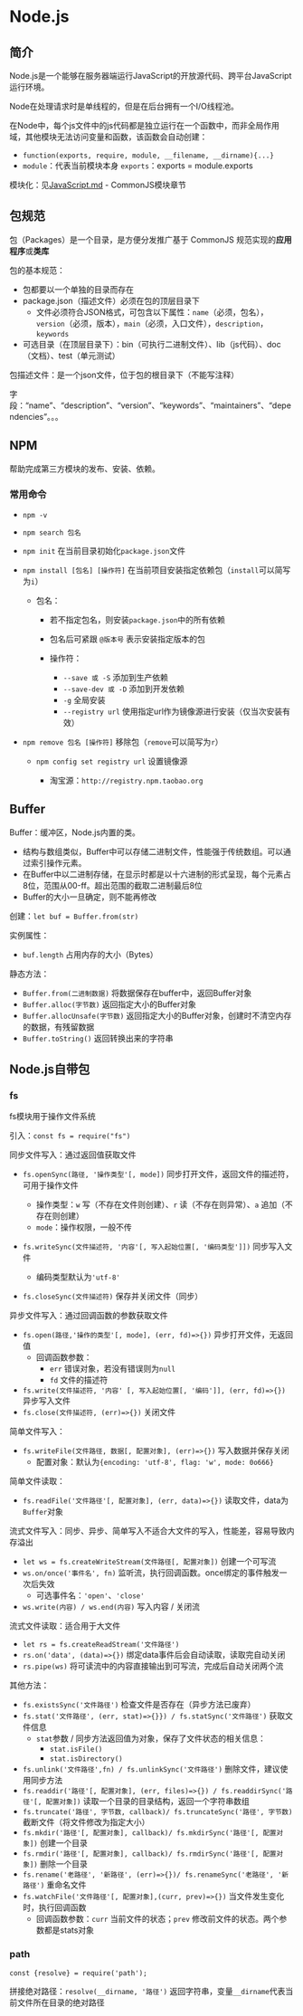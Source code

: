 # Node.js

## 简介

Node.js是一个能够在服务器端运行JavaScript的开放源代码、跨平台JavaScript运行环境。

Node在处理请求时是单线程的，但是在后台拥有一个I/O线程池。

在Node中，每个js文件中的js代码都是独立运行在一个函数中，而非全局作用域，其他模块无法访问变量和函数，该函数会自动创建：

- `function(exports, require, module, __filename, __dirname){...}`
- `module`：代表当前模块本身          `exports`：exports = module.exports

模块化：见[JavaScript.md](./JavaScript.md) - CommonJS模块章节

## 包规范

包（Packages）是一个目录，是方便分发推广基于 CommonJS 规范实现的**应用程序**或**类库**

包的基本规范：

- 包都要以一个单独的目录而存在
- package.json（描述文件）必须在包的顶层目录下
  - 文件必须符合JSON格式，可包含以下属性：`name`（必须，包名），`version`（必须，版本），`main`（必须，入口文件），`description`，`keywords`
- 可选目录（在顶层目录下）：bin（可执行二进制文件）、lib（js代码）、doc（文档）、test（单元测试）

包描述文件：是一个json文件，位于包的根目录下（不能写注释）

字段：“name”、“description”、“version”、“keywords”、“maintainers”、“dependencies”。。。

## NPM

帮助完成第三方模块的发布、安装、依赖。

### 常用命令

- `npm -v`

- `npm search 包名`

- `npm init` 在当前目录初始化`package.json`文件

- `npm install [包名] [操作符]` 在当前项目安装指定依赖包（`install`可以简写为`i`）

  - 包名：
    - 若不指定包名，则安装`package.json`中的所有依赖
    - 包名后可紧跟 `@版本号` 表示安装指定版本的包


    - 操作符：
      - `--save 或 -S` 添加到生产依赖
      - `--save-dev 或 -D` 添加到开发依赖
      - `-g` 全局安装
      - `--registry url` 使用指定url作为镜像源进行安装（仅当次安装有效）

- `npm remove 包名 [操作符]` 移除包（`remove`可以简写为`r`）


  - `npm config set registry url` 设置镜像源

    - 淘宝源：`http://registry.npm.taobao.org`

## Buffer

Buffer：缓冲区，Node.js内置的类。

- 结构与数组类似，Buffer中可以存储二进制文件，性能强于传统数组。可以通过索引操作元素。
- 在Buffer中以二进制存储，在显示时都是以十六进制的形式呈现，每个元素占8位，范围从00-ff。超出范围的截取二进制最后8位
- Buffer的大小一旦确定，则不能再修改

创建：`let buf = Buffer.from(str)`

实例属性：

- `buf.length` 占用内存的大小（Bytes）

静态方法：

- `Buffer.from(二进制数据)` 将数据保存在buffer中，返回Buffer对象
- `Buffer.alloc(字节数)` 返回指定大小的Buffer对象
- `Buffer.allocUnsafe(字节数)` 返回指定大小的Buffer对象，创建时不清空内存的数据，有残留数据
- `Buffer.toString()` 返回转换出来的字符串

## Node.js自带包

### fs

fs模块用于操作文件系统

引入：`const fs = require("fs")`

同步文件写入：通过返回值获取文件

- `fs.openSync(路径, '操作类型'[, mode])` 同步打开文件，返回文件的描述符，可用于操作文件
  - 操作类型：`w` 写（不存在文件则创建）、`r` 读（不存在则异常）、`a` 追加（不存在则创建）
  - `mode`：操作权限，一般不传

- `fs.writeSync(文件描述符, '内容'[, 写入起始位置[, '编码类型']])` 同步写入文件
  - 编码类型默认为`'utf-8'`

- `fs.closeSync(文件描述符)` 保存并关闭文件（同步）

异步文件写入：通过回调函数的参数获取文件

- `fs.open(路径,'操作的类型'[, mode], (err, fd)=>{})` 异步打开文件，无返回值
  - 回调函数参数：
    - `err` 错误对象，若没有错误则为`null`
    - `fd` 文件的描述符
- `fs.write(文件描述符, '内容' [, 写入起始位置[, '编码']], (err, fd)=>{})` 异步写入文件
- `fs.close(文件描述符, (err)=>{})` 关闭文件

简单文件写入：

- `fs.writeFile(文件路径, 数据[, 配置对象], (err)=>{})`   写入数据并保存关闭
  - 配置对象：默认为`{encoding: 'utf-8', flag: 'w', mode: 0o666}`

简单文件读取：

- `fs.readFile('文件路径'[, 配置对象], (err, data)=>{})` 读取文件，data为`Buffer`对象

流式文件写入：同步、异步、简单写入不适合大文件的写入，性能差，容易导致内存溢出

- `let ws = fs.createWriteStream(文件路径[, 配置对象])` 创建一个可写流
- `ws.on/once('事件名', fn)` 监听流，执行回调函数。once绑定的事件触发一次后失效
  - 可选事件名：`'open'`、`'close'`
- `ws.write(内容) / ws.end(内容)` 写入内容 / 关闭流

流式文件读取：适合用于大文件

- `let rs = fs.createReadStream('文件路径')`
- `rs.on('data', (data)=>{})` 绑定data事件后会自动读取，读取完自动关闭
- `rs.pipe(ws)` 将可读流中的内容直接输出到可写流，完成后自动关闭两个流

其他方法：

- `fs.existsSync('文件路径')` 检查文件是否存在（异步方法已废弃）
- `fs.stat('文件路径', (err, stat)=>{}}) / fs.statSync('文件路径')` 获取文件信息
  - `stat`参数 / 同步方法返回值为对象，保存了文件状态的相关信息：
    - `stat.isFile()`
    - `stat.isDirectory()`
- `fs.unlink('文件路径',fn) / fs.unlinkSync('文件路径')` 删除文件，建议使用同步方法
- `fs.readdir('路径'[, 配置对象], (err, files)=>{}) / fs.readdirSync('路径'[, 配置对象])` 读取一个目录的目录结构，返回一个字符串数组
- `fs.truncate('路径', 字节数, callback)/ fs.truncateSync('路径', 字节数)` 截断文件（将文件修改为指定大小）
- `fs.mkdir('路径'[, 配置对象], callback)/ fs.mkdirSync('路径'[, 配置对象])` 创建一个目录
- `fs.rmdir('路径'[, 配置对象], callback)/ fs.rmdirSync('路径'[, 配置对象])` 删除一个目录
- `fs.rename('老路径', '新路径', (err)=>{})/ fs.renameSync('老路径', '新路径')` 重命名文件
- `fs.watchFile('文件路径'[, 配置对象],(curr, prev)=>{})` 当文件发生变化时，执行回调函数
  - 回调函数参数：`curr` 当前文件的状态；`prev` 修改前文件的状态。两个参数都是stats对象

### path

`const {resolve} = require('path');`

拼接绝对路径：`resolve(__dirname, '路径')` 返回字符串，变量`__dirname`代表当前文件所在目录的绝对路径
